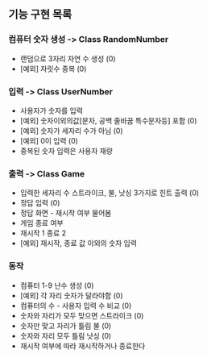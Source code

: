 ## 기능 구현 목록

### 컴퓨터 숫자 생성 -> Class RandomNumber

- 랜덤으로 3자리 자연 수 생성 (0)
- [예외] 자릿수 중복 (0)

### 입력 -> Class UserNumber

- 사용자가 숫자를 입력
- [예외] 숫자이외의값[문자, 공백 줄바꿈 특수문자등] 포함 (0)
- [예외] 숫자가 세자리 수가 아님 (0)
- [예외] 0이 입력 (0)
- 중복된 숫자 입력은 사용자 재량

### 출력 -> Class Game

- 입력한 세자리 수 스트라이크, 불, 낫싱 3가지로 힌트 출력 (0)
- 정답 입력 (0)
- 정답 화면 - 재시작 여부 물어봄
- 게임 종료 여부
- 재시작 1 종료 2
- [예외] 재시작, 종료 값 이외의 숫자 입력

### 동작

- 컴퓨터 1-9 난수 생성 (0)
- [예외] 각 자리 숫자가 달라야함 (0)
- 컴퓨터의 수 - 사용자 입력 수 비교 (0)
- 숫자와 자리가 모두 맞으면 스트라이크 (0)
- 숫자만 맞고 자리가 틀림 불 (0)
- 숫자와 자리 모두 틀림 낫싱 (0)
- 재시작 여부에 따라 재시작하거나 종료한다